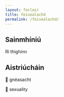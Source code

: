 ```yaml
---
layout: focloir
title: feisealachd
permalink: /feisealachd/
---
```


## Sainmhíniú

Ri thighinn

## Aistriúcháin

&#x1f3f4;&#xe0067;&#xe0062;&#xe0073;&#xe0063;&#xe0074;&#xe007f; gnéasacht

&#x1f3f4;&#xe0067;&#xe0062;&#xe0065;&#xe006e;&#xe0067;&#xe007f; sexuality
